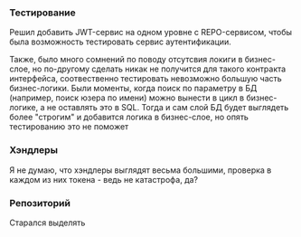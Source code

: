 ### Тестирование

Решил добавить JWT-сервис на одном уровне с REPO-сервисом, чтобы была возможность тестировать сервис аутентификации.

Также, было много сомнений по поводу отсутсвия локиги в бизнес-слое, но по-другому сделать никак не получится для такого контракта интерфейса, соотвественно тестировать невозможно большую часть бизнес-логики. Были моменты, когда поиск по параметру в БД (например, поиск юзера по имени) можно вынести в цикл в бизнес-логике, а не оставлять это в SQL. Тогда и сам слой БД будет выглядеть более "строгим" и добавится логика в бизнес-слое, но опять тестированию это не поможет

### Хэндлеры

Я не думаю, что хэндлеры выглядят весьма большими, проверка в каждом из них токена - ведь не катастрофа, да?

### Репозиторий

Старался выделять 